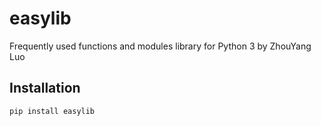 # easylib
Frequently used functions and modules library for Python 3 by ZhouYang Luo


## Installation

```bash
pip install easylib
```

